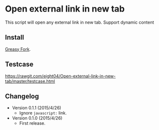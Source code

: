 Open external link in new tab
=============================
This script will open any external link in new tab. Support dynamic content

Install
-------
[Greasy Fork](https://greasyfork.org/zh-TW/scripts/9499-open-external-link-in-new-tab).

Testcase
--------
<https://rawgit.com/eight04/Open-external-link-in-new-tab/master/testcase.html>

Changelog
---------
* Version 0.1.1 (2015/4/26)
	- Ignore `javascript:` link.
* Version 0.1.0 (2015/4/26)
	- First release.
